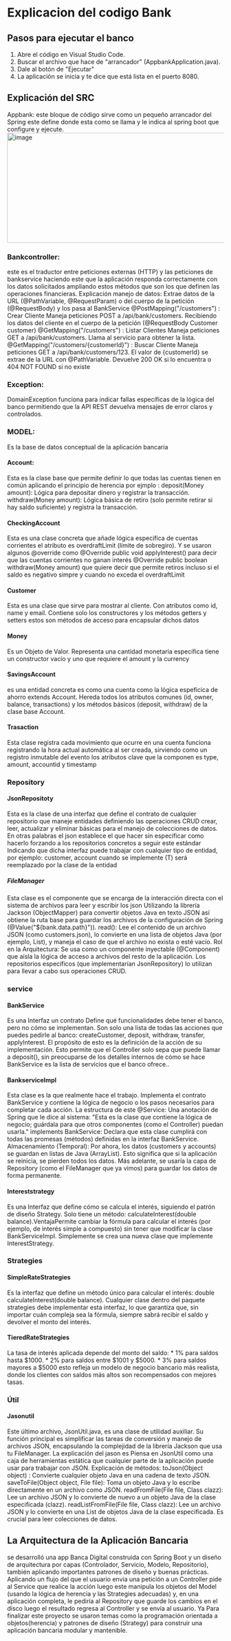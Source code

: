 # Explicacion del codigo Bank
## Pasos para ejecutar el banco
1. Abre el código en Visual Studio Code.
2. Buscar el archivo que hace de "arrancador" (AppbankApplication.java).
3. Dale al botón de "Ejecutar"
4. La aplicación se inicia y te dice que está lista en el puerto 8080.
   
## Explicación del SRC
Appbank: este bloque de código sirve como un pequeño arrancador del Spring este define donde esta 
como se llama y le indica al spring boot que configure y ejecute.
<img width="577" height="256" alt="image" src="https://github.com/user-attachments/assets/8120d6b5-b22e-48ca-b0d1-91980bccf526" />

### Bankcontroller: 
este es el traductor entre peticiones externas (HTTP) y las peticiones de bankservice haciendo este que la aplicación responda correctamente con los datos solicitados ampliando estos métodos que son los que definen las operaciones financieras.
Explicación manejo de datos: Extrae datos de la URL (@PathVariable, @RequestParam) o del cuerpo de la petición (@RequestBody) y los pasa al BankService
@PostMapping("/customers") : Crear Cliente Maneja peticiones POST a /api/bank/customers. Recibiendo los datos del cliente en el cuerpo de la petición (@RequestBody Customer customer)
@GetMapping("/customers") : Listar Clientes Maneja peticiones GET a /api/bank/customers. Llama al servicio para obtener la lista.
@GetMapping("/customers/{customerId}") : Buscar Cliente Maneja peticiones GET a /api/bank/customers/123. El valor de {customerId} se extrae de la URL con @PathVariable. Devuelve 200 OK si lo encuentra o 404 NOT FOUND si no existe

### Exception: 
DomainException funciona para indicar fallas específicas de la lógica del banco permitiendo que la API REST devuelva mensajes de error claros y controlados.
### MODEL: 
Es la base de datos conceptual de la aplicación bancaria 
#### Account: 
Esta es la clase base que permite definir lo que todas las cuentas tienen en común aplicando el principio de herencia por ejmplo : 
deposit(Money amount): Lógica para depositar dinero y registrar la transacción.
withdraw(Money amount): Lógica básica de retiro (solo permite retirar si hay saldo suficiente) y registra la transacción.

#### CheckingAccount 
Esta es una clase concreta que añade lógica especifica de cuentas corrientes el atributo es overdraftLimit (límite de sobregiro). 
Y se usaron algunos @override como @Override public void applyInterest() para decir que las cuentas corrientes no ganan interés 
@Override public boolean withdraw(Money amount) que quiere decir que permite retiros incluso si el saldo es negativo simpre y cuando no exceda el overdraftLimit

#### Customer 
Esta es una clase que sirve para mostrar al cliente. Con atributos como id, name y email. Contiene solo los constructores y los métodos getters y setters estos son métodos de acceso para encapsular dichos datos 
#### Money 
Es un Objeto de Valor. Representa una cantidad monetaria específica tiene un constructor vacío y uno que requiere el amount y la currency
#### SavingsAccount 
es una entidad concreta es como una cuenta como la lógica espeficica de ahorro extends Account. Hereda todos los atributos comunes (id, owner, balance, transactions) y los métodos básicos (deposit, withdraw) de la clase base Account.
#### Trasaction  
Esta clase registra cada movimiento que ocurre en una cuenta funciona registrando la hora actual automática al ser creada, sirviendo como un registro inmutable del evento los atributos clave que la componen es type, amount, accountid y timestamp

### Repository
#### JsonRepositoty 
Esta es la clase de una interfaz que define el contrato de cualquier repositorio que maneje entidades definiendo las operaciones CRUD crear, leer, actualizar y eliminar básicas para el manejo de colecciones de datos. En otras palabras el json establece el que hacer sin especificar como hacerlo forzando a los repositorios concretos a seguir este estándar  
Indicando que dicha interfaz puede trabajar con cualquier tipo de entidad, por ejemplo: customer, account cuando se implemente (T) será reemplazado por la clase de la entidad 
##### FileManager
Esta clase es el componente que se encarga de la interacción directa con el sistema de archivos para leer y escribir los json Utilizando la librería Jackson (ObjectMapper) para convertir objetos Java en texto JSON así obtiene la ruta base para guardar los archivos de la configuración de Spring (@Value("${bank.data.path}")). 
read(): Lee el contenido de un archivo JSON (como customers.json), lo convierte en una lista de objetos Java (por ejemplo, List<Customer>), y maneja el caso de que el archivo no exista o esté vacío.
Rol en la Arquitectura: Se usa como un componente inyectable (@Component) que aísla la lógica de acceso a archivos del resto de la aplicación. Los repositorios específicos (que implementarían JsonRepository) lo utilizan para llevar a cabo sus operaciones CRUD.

### service 
#### BankService 
Es una Interfaz un contrato Define qué funcionalidades debe tener el banco, pero no cómo se implementan. Son solo una lista de todas las acciones que puedes pedirle al banco: createCustomer, deposit, withdraw, transfer, applyInterest. El propósito de esto es la definición de la acción de su implementación. Esto permite que el Controller solo sepa que puede llamar a deposit(), sin preocuparse de los detalles internos de cómo se hace BankService es la lista de servicios que el banco ofrece..

#### Bankservicelmpl
Esta clase es la que realmente hace el trabajo. Implementa el contrato BankService y contiene la lógica de negocio o los pasos necesarios para completar cada acción. La estructura de este @Service: Una anotación de Spring que le dice al sistema: "Esta es la clase que contiene la lógica de negocio; guárdala para que otros componentes (como el Controller) puedan usarla."
implements BankService: Declara que esta clase cumplirá con todas las promesas (métodos) definidas en la interfaz BankService.
Almacenamiento (Temporal): Por ahora, los datos (customers y accounts) se guardan en listas de Java (ArrayList). Esto significa que si la aplicación se reinicia, se pierden todos los datos. Más adelante, se usaría la capa de Repository (como el FileManager que ya vimos) para guardar los datos de forma permanente.

#### Intereststrategy
Es una Interfaz que define cómo se calcula el interés, siguiendo el patrón de diseño Strategy.
Solo tiene un método: calculateInterest(double balance).VentajaPermite cambiar la fórmula para calcular el interés (por ejemplo, de interés simple a compuesto) sin tener que modificar la clase BankServiceImpl. Simplemente se crea una nueva clase que implemente InterestStrategy.

### Strategies  
#### SimpleRateStrategies 
Es la interfaz que define un método único para calcular el interés: double calculateInterest(double balance). Cualquier clase dentro del paquete strategies debe implementar esta interfaz, lo que garantiza que, sin importar cuán compleja sea la fórmula, siempre sabrá recibir el saldo y devolver el monto del interés.
#### TieredRateStrategies
La tasa de interés aplicada depende del monto del saldo: * 1% para saldos hasta $1000. * 2% para saldos entre $1001 y $5000. * 3% para saldos mayores a $5000 esto refleja un modelo de negocio bancario más realista, donde los clientes con saldos más altos son recompensados con mejores tasas.
### Útil 
#### Jasonutil 
Este último archivo, JsonUtil.java, es una clase de utilidad auxiliar. Su función principal es simplificar las tareas de conversión y manejo de archivos JSON, encapsulando la complejidad de la librería Jackson que usa tu FileManager.
La explicación del jason es Piensa en JsonUtil como una caja de herramientas estática que cualquier parte de la aplicación puede usar para trabajar con JSON.
Explicación de métodos: 
toJson(Object object) : Convierte cualquier objeto Java en una cadena de texto JSON.
saveToFile(Object object, File file): Toma un objeto Java y lo escribe directamente en un archivo como JSON.
readFromFile(File file, Class<T> clazz): Lee un archivo JSON y lo convierte de nuevo a un objeto Java de la clase especificada (clazz).
readListFromFile(File file, Class<T> clazz): Lee un archivo JSON y lo convierte en una List de objetos Java de la clase especificada. Es crucial para leer colecciones de datos.


## La Arquitectura de la Aplicación Bancaria
se desarrolló una app Banca Digital construida con Spring Boot y un diseño de arquitectura por capas (Controlador, Servicio, Modelo, Repositorio), también aplicando importantes patrones de diseño y buenas prácticas. Aplicando un flujo del que el usuario envia una petición a un Controller pide al Service que realice la acción luego este manipula los objetos del Model (usando la lógica de herencia y las Strategies adecuadas) y, en una aplicación completa, le pediría al Repository que guarde los cambios en el disco luego el resultado regresa al Controller y se envía al usuario.
Ya Para finalizar este proyecto se usaron temas como la programación orientada a objetos(herencia) y patrones de diseño (Strategy) para construir una aplicación bancaria modular y mantenible.




